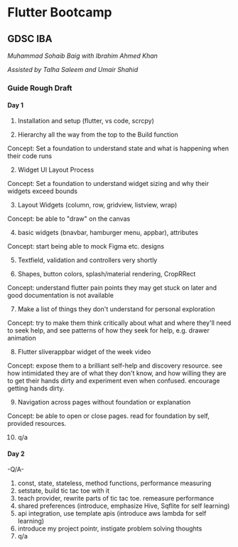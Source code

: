 # Flutter Bootcamp

## GDSC IBA

_Muhammad Sohaib Baig with Ibrahim Ahmed Khan_

_Assisted by Talha Saleem and Umair Shahid_

### Guide Rough Draft

#### Day 1

1. Installation and setup (flutter, vs code, scrcpy)

2. Hierarchy all the way from the top to the Build function

Concept: Set a foundation to understand state and what is happening when their code runs

2. Widget UI Layout Process

Concept: Set a foundation to understand widget sizing and why their widgets exceed bounds

3. Layout Widgets (column, row, gridview, listview, wrap)

Concept: be able to "draw" on the canvas

4. basic widgets (bnavbar, hamburger menu, appbar), attributes

Concept: start being able to mock Figma etc. designs

5. Textfield, validation and controllers very shortly

6. Shapes, button colors, splash/material rendering, CropRRect

Concept: understand flutter pain points they may get stuck on later and good documentation is not available

7. Make a list of things they don't understand for personal exploration

Concept: try to make them think critically about what and where they'll need to seek help, and see patterns of how they seek for help, e.g. drawer animation

8. Flutter sliverappbar widget of the week video

Concept: expose them to a brilliant self-help and discovery resource. see how intimidated they are of what they don't know, and how willing they are to get their hands dirty and experiment even when confused. encourage getting hands dirty.

9. Navigation across pages without foundation or explanation

Concept: be able to open or close pages. read for foundation by self, provided resources.

10. q/a

#### Day 2

-Q/A-
1. const, state, stateless, method functions, performance measuring
2. setstate, build tic tac toe with it
3. teach provider, rewrite parts of tic tac toe. remeasure performance
4. shared preferences (introduce, emphasize Hive, Sqflite for self learning)
5. api integration, use template apis (introduce aws lambda for self learning)
6. introduce my project pointr, instigate problem solving thoughts
7. q/a
